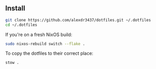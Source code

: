 
## Install

```zsh
git clone https://github.com/alexdr3437/dotfiles.git ~/.dotfiles
cd ~/.dotfiles
```

If you're on a fresh NixOS build:

```zsh
sudo nixos-rebuild switch --flake .
```


To copy the dotfiles to their correct place:
```zsh
stow .
```


